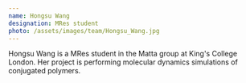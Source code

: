 ```yaml
---
name: Hongsu Wang
designation: MRes student
photo: /assets/images/team/Hongsu_Wang.jpg
---
```

Hongsu Wang is a MRes student in the Matta group at King's College London. Her project is performing molecular dynamics simulations of conjugated polymers.
